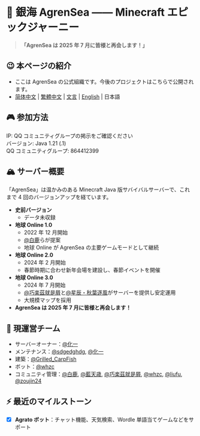 # 🌊 銀海 AgrenSea —— Minecraft エピックジャーニー

> ​**​「AgrenSea は 2025 年 7 月に皆様と再会します！」​**

## 😉 本ページの紹介
- ここは AgrenSea の公式組織です。今後のプロジェクトはこちらで公開されます。
- [简体中文](https://github.com/AgrenSea/.github/blob/main/profile/README.md) | [繁體中文](https://github.com/AgrenSea/.github/blob/main/profile/README_traditional.md) | [文言](https://github.com/AgrenSea/.github/blob/main/profile/README_lzh.md) | [English](https://github.com/AgrenSea/.github/blob/main/profile/README_en.md) | 日本語

## 🎮 参加方法
IP: QQ コミュニティグループの掲示をご確認ください  
バージョン: Java 1.21 (.1)  
QQ コミュニティグループ: 864412399

## 🏔️ サーバー概要
「AgrenSea」は温かみのある Minecraft Java 版サバイバルサーバーで、これまで 4 回のバージョンアップを経ています。
- ​**史前バージョン**
    - データ未収録
- ​**地球 Online 1.0**
    - 2022 年 12 月開始
    - [@白鹿](https://github.com/AgrenSea/.github/blob/main/profile/name_fallback.md)らが提案
    - 地球 Online が AgrenSea の主要ゲームモードとして継続
- ​**地球 Online 2.0**
    - 2024 年 2 月開始
    - 春節時期に合わせ新年会場を建設し、春節イベントを開催
- ​**地球 Online 3.0**
    - 2024  年 7 月開始
    - [@巧楽茲就是屑](https://github.com/AgrenSea/.github/blob/main/profile/name_fallback.md)と[@星辰・秋葉逐風](https://github.com/AgrenSea/.github/blob/main/profile/name_fallback.md)がサーバーを提供し安定運用
    - 大規模マップを採用
- ​**AgrenSea は 2025 年 7 月に皆様と再会します！​**

## 👥 現運営チーム
- サーバーオーナー：[@化一](https://github.com/AgrenSea/.github/blob/main/profile/name_fallback.md)
- メンテナンス：[@sdgedghdg](https://github.com/sdgedghdg), [@化一](https://github.com/AgrenSea/.github/blob/main/profile/name_fallback.md)
- 建築：[@Grilled_CarpFish](https://github.com/AgrenSea/.github/blob/main/profile/name_fallback.md)
- ボット：[@whzc](https://github.com/whzcc)
- コミュニティ管理：[@白鹿](https://github.com/AgrenSea/.github/blob/main/profile/name_fallback.md), [@藍天歳](https://github.com/AgrenSea/.github/blob/main/profile/name_fallback.md), [@巧楽茲就是屑](https://github.com/AgrenSea/.github/blob/main/profile/name_fallback.md), [@whzc](https://github.com/whzcc), [@liufu](https://github.com/AgrenSea/.github/blob/main/profile/name_fallback.md), [@zoujin24](https://github.com/AgrenSea/.github/blob/main/profile/name_fallback.md)

## ⚡ 最近のマイルストーン
- [x] ​**Agrato ボット**：チャット機能、天気検索、Wordle 単語当てゲームなどをサポート
